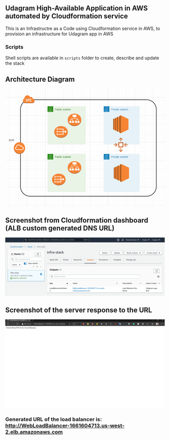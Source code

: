 ## Udagram High-Available Application in AWS automated by Cloudformation service

This is an Infrastructre as a Code using Cloudformation service in AWS, to provision an infrastructure for Udagram app in AWS

### Scripts

Shell scripts are available in ```scripts``` folder to create, describe and update the stack


## Architecture Diagram
![Alt design](design/infra.png)

## Screenshot from Cloudformation dashboard (ALB custom generated DNS URL)
![Alt dashboard](design/cloudformation-output.png)

## Screenshot of the server response to the URL
![Alt response](design/server-response.png)

### Generated URL of the load balancer is: http://WebLoadBalancer-1661604713.us-west-2.elb.amazonaws.com
